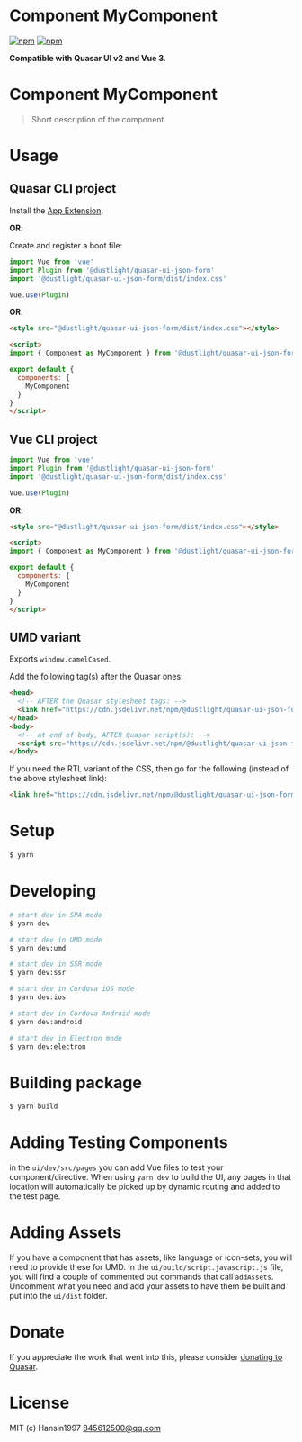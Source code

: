 # Component MyComponent

[![npm](https://img.shields.io/npm/v/@dustlight/quasar-ui-json-form.svg?label=@dustlight/quasar-ui-json-form)](https://www.npmjs.com/package/@dustlight/quasar-ui-json-form)
[![npm](https://img.shields.io/npm/dt/@dustlight/quasar-ui-json-form.svg)](https://www.npmjs.com/package/@dustlight/quasar-ui-json-form)

**Compatible with Quasar UI v2 and Vue 3**.

# Component MyComponent
> Short description of the component


# Usage

## Quasar CLI project

Install the [App Extension](../app-extension).

**OR**:

Create and register a boot file:

```js
import Vue from 'vue'
import Plugin from '@dustlight/quasar-ui-json-form'
import '@dustlight/quasar-ui-json-form/dist/index.css'

Vue.use(Plugin)
```

**OR**:

```html
<style src="@dustlight/quasar-ui-json-form/dist/index.css"></style>

<script>
import { Component as MyComponent } from '@dustlight/quasar-ui-json-form'

export default {
  components: {
    MyComponent
  }
}
</script>
```

## Vue CLI project

```js
import Vue from 'vue'
import Plugin from '@dustlight/quasar-ui-json-form'
import '@dustlight/quasar-ui-json-form/dist/index.css'

Vue.use(Plugin)
```

**OR**:

```html
<style src="@dustlight/quasar-ui-json-form/dist/index.css"></style>

<script>
import { Component as MyComponent } from '@dustlight/quasar-ui-json-form'

export default {
  components: {
    MyComponent
  }
}
</script>
```

## UMD variant

Exports `window.camelCased`.

Add the following tag(s) after the Quasar ones:

```html
<head>
  <!-- AFTER the Quasar stylesheet tags: -->
  <link href="https://cdn.jsdelivr.net/npm/@dustlight/quasar-ui-json-form/dist/index.min.css" rel="stylesheet" type="text/css">
</head>
<body>
  <!-- at end of body, AFTER Quasar script(s): -->
  <script src="https://cdn.jsdelivr.net/npm/@dustlight/quasar-ui-json-form/dist/index.umd.min.js"></script>
</body>
```
If you need the RTL variant of the CSS, then go for the following (instead of the above stylesheet link):
```html
<link href="https://cdn.jsdelivr.net/npm/@dustlight/quasar-ui-json-form/dist/index.rtl.min.css" rel="stylesheet" type="text/css">
```

# Setup
```bash
$ yarn
```

# Developing
```bash
# start dev in SPA mode
$ yarn dev

# start dev in UMD mode
$ yarn dev:umd

# start dev in SSR mode
$ yarn dev:ssr

# start dev in Cordova iOS mode
$ yarn dev:ios

# start dev in Cordova Android mode
$ yarn dev:android

# start dev in Electron mode
$ yarn dev:electron
```

# Building package
```bash
$ yarn build
```

# Adding Testing Components
in the `ui/dev/src/pages` you can add Vue files to test your component/directive. When using `yarn dev` to build the UI, any pages in that location will automatically be picked up by dynamic routing and added to the test page.

# Adding Assets
If you have a component that has assets, like language or icon-sets, you will need to provide these for UMD. In the `ui/build/script.javascript.js` file, you will find a couple of commented out commands that call `addAssets`. Uncomment what you need and add your assets to have them be built and put into the `ui/dist` folder.

# Donate
If you appreciate the work that went into this, please consider [donating to Quasar](https://donate.quasar.dev).

# License
MIT (c) Hansin1997 <845612500@qq.com>
